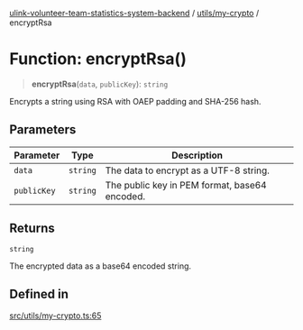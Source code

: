 [ulink-volunteer-team-statistics-system-backend](../wiki/Home) / [utils/my-crypto](../wiki/utils.my-crypto) / encryptRsa

# Function: encryptRsa()

> **encryptRsa**(`data`, `publicKey`): `string`

Encrypts a string using RSA with OAEP padding and SHA-256 hash.

## Parameters

| Parameter | Type | Description |
| ------ | ------ | ------ |
| `data` | `string` | The data to encrypt as a UTF-8 string. |
| `publicKey` | `string` | The public key in PEM format, base64 encoded. |

## Returns

`string`

The encrypted data as a base64 encoded string.

## Defined in

[src/utils/my-crypto.ts:65](https://github.com/Ulink-Volunteer-Team/statistics-system/blob/main/src/utils/my-crypto.ts#L65)

